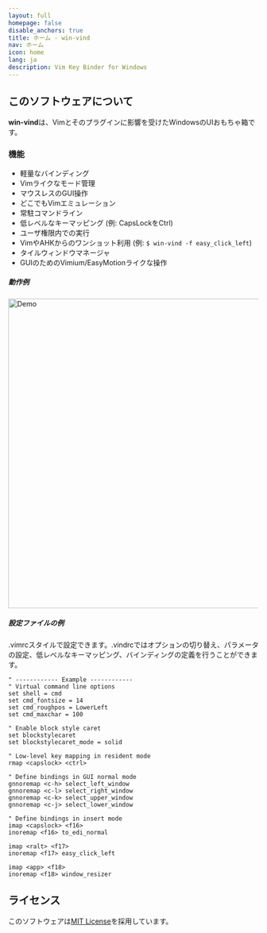 ```yaml
---
layout: full
homepage: false
disable_anchors: true
title: ホーム - win-vind
nav: ホーム
icon: home
lang: ja
description: Vim Key Binder for Windows
---
```



## このソフトウェアについて  

**win-vind**は、Vimとそのプラグインに影響を受けたWindowsのUIおもちゃ箱です。


### 機能  
- 軽量なバインディング
- Vimライクなモード管理
- マウスレスのGUI操作
- どこでもVimエミュレーション
- 常駐コマンドライン
- 低レベルなキーマッピング (例: CapsLockをCtrl)
- ユーザ権限内での実行
- VimやAHKからのワンショット利用 (例: `$ win-vind -f easy_click_left`)
- タイルウィンドウマネージャ
- GUIのためのVimium/EasyMotionライクな操作


##### 動作例

<img src="{{ site.root }}/imgs/4xxdemo.gif?raw=true" title="Demo" width="624">  


##### 設定ファイルの例

.vimrcスタイルで設定できます。.vindrcではオプションの切り替え、パラメータの設定、低レベルなキーマッピング、バインディングの定義を行うことができます。


```vim
" ------------ Example ------------
" Virtual command line options
set shell = cmd
set cmd_fontsize = 14
set cmd_roughpos = LowerLeft
set cmd_maxchar = 100

" Enable block style caret
set blockstylecaret
set blockstylecaret_mode = solid

" Low-level key mapping in resident mode
rmap <capslock> <ctrl>

" Define bindings in GUI normal mode
gnnoremap <c-h> select_left_window
gnnoremap <c-l> select_right_window
gnnoremap <c-k> select_upper_window
gnnoremap <c-j> select_lower_window

" Define bindings in insert mode
imap <capslock> <f16>
inoremap <f16> to_edi_normal

imap <ralt> <f17>
inoremap <f17> easy_click_left

imap <app> <f18>
inoremap <f18> window_resizer
```

## ライセンス
このソフトウェアは[MIT License](https://github.com/pit-ray/win-vind/blob/master/LICENSE.txt)を採用しています。
